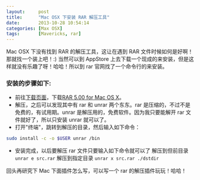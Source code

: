```yaml
---
layout:     post
title:      "Mac OSX 下安装 RAR 解压工具"
date:       2013-10-28 10:54:14
categories: [Max OSX]
tags:       [Mavericks, rar]
---
```


Mac OSX 下没有找到 RAR 的解压工具，这让在遇到 RAR 文件时候如何是好啊！那就找一个装上吧！:)
当然可以到 AppStore 上去下载一个现成的来安装，但是这样就没有乐趣了呀！哈哈！所以到 rar 官网找了一个命令行的来安装。
<!--more-->

### 安装的步骤如下:

- 前往[下载页面](http://www.rarlab.com/download.htm)，下载[RAR 5.00 for Mac OS X](http://www.rarlab.com/rar/rarosx-5.0.0.tar.gz)。
- 解压，之后可以发现其中有 rar 和 unrar 两个东东。rar 是压缩的，不过不是免费的，有试用期。unrar 是解压用的，免费软件。因为我只要能解开 rar 文件就好了，所以只安装 unrar 就可以了。
- 打开"终端"，跳转到解压的目录，然后输入如下命令：

```bash
sudo install -c -o $USER unrar /bin
```

- 安装完成，以后要解压 rar 文件只要输入如下命令就可以了
解压到但前目录 `unrar e src.rar`
解压到指定目录 `unrar x src.rar ./dstdir`

回头再研究下 Mac 下面插件怎么写，可以写一个 rar 的解压插件玩玩！哈哈！
